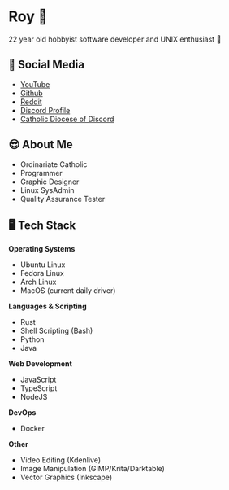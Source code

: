 # Roy 👋

22 year old hobbyist software developer and UNIX enthusiast 🐧

## 📢️ Social Media

* [YouTube](https://youtube.com/@GenesiusOfWalsingham)
* [Github](https://github.com/rmj1001)
* [Reddit](https://www.reddit.com/user/AnglicanorumCoetibus)
* [Discord Profile](https://discord.gg/UN8ncfyM)
* [Catholic Diocese of Discord](https://discord.gg/catholic-diocese)

## 😎 About Me

* Ordinariate Catholic
* Programmer
* Graphic Designer
* Linux SysAdmin
* Quality Assurance Tester

## 🖥️ Tech Stack

__Operating Systems__
* Ubuntu Linux
* Fedora Linux
* Arch Linux
* MacOS (current daily driver)

__Languages & Scripting__

* Rust
* Shell Scripting (Bash)
* Python
* Java

 __Web Development__

* JavaScript
* TypeScript
* NodeJS

__DevOps__

* Docker

 __Other__

* Video Editing (Kdenlive)
* Image Manipulation (GIMP/Krita/Darktable)
* Vector Graphics (Inkscape)
